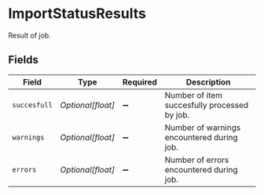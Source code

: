 # ImportStatusResults

Result of job.


## Fields

| Field                                        | Type                                         | Required                                     | Description                                  |
| -------------------------------------------- | -------------------------------------------- | -------------------------------------------- | -------------------------------------------- |
| `succesfull`                                 | *Optional[float]*                            | :heavy_minus_sign:                           | Number of item succesfully processed by job. |
| `warnings`                                   | *Optional[float]*                            | :heavy_minus_sign:                           | Number of warnings encountered during job.   |
| `errors`                                     | *Optional[float]*                            | :heavy_minus_sign:                           | Number of errors encountered during job.     |